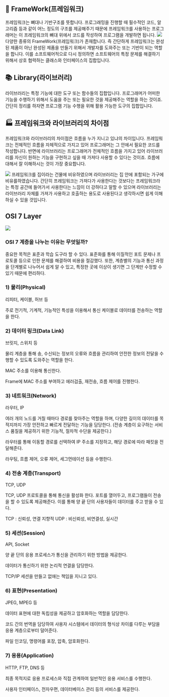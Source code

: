 ## 🚗 FrameWork(프레임워크)

프레임워크는 뼈대나 기반구조를 뜻합니다. 
프로그래밍을 진행할 때 필수적인 코드, 알고리즘 등과 같이 어느 정도의 구조를 제공해주기 때문에 
프레임워크를 사용하는 프로그래머는 이 프레임워크의 뼈대 위에서 코드를 작성하여 프로그램을 개발하면 됩니다.
<img src="https://github.com/dhcho/document/blob/main/images/framework.png">
다양한 종류의 FrameWork(프레임워크)가 존재합니다.
즉 간단하게 프레임워크는 완성된 제품이 아닌 완성된 제품을 만들기 위해서 개발자를 도와주는 또는 기반이 되는 역할을 합니다.
이를 소프트웨어적으로 다시 정의하면 소프트웨어의 특정 문제를 해결하기 위해서 상호 협력하는 클래스와 인터페이스의 집합입니다.

## 📚 Library(라이브러리)

라이브러리는 특정 기능에 대한 도구 또는 함수들의 집합입니다. 
프로그래머가 어떠한 기능을 수행하기 위해서 도움을 주는 또는 필요한 것을 제공해주는 역할을 하는 것이죠. 
간단히 정리를 하자면 프로그램 기능 수행을 위해 활용 가능한 도구의 집합입니다.

## 🏭 프레임워크와 라이브러리의 차이점
프레임워크와 라이브러리의 차이점은 흐름을 누가 지니고 있냐의 차이입니다. 
프레임워크는 전체적인 흐름을 자체적으로 가지고 있어 프로그래머는 그 안에서 필요한 코드를 작성합니다. 반면에 라이브러리는 프로그래머가 전체적인 흐름을 가지고 있어 라이브러리를 자신이 원하는 기능을 구현하고 싶을 때 가져다 사용할 수 있다는 것이죠. 
흐름에 대해서 잘 이해하시는 것이 가장 중요합니다.

<img src="https://github.com/dhcho/document/blob/main/images/framelib.png">
프레임워크를 집이라는 건물에 비유하였으며 라이브러리는 집 안에 포함되는 가구에 비유를하였습니다.
간단히 프레임워크는 가져다가 사용한다는 것보다는 프레임워크라는 특정 공간에 들어가서 사용한다는 느낌이 더 강하다고 말할 수 있으며 
라이브러리는 라이브러리 자체를 가져가 사용하고 호출하는 용도로 사용된다고 생각하시면 쉽게 이해하실 수 있을 것입니다.

## OSI 7 Layer
<img src="https://github.com/dhcho/document/blob/main/images/osi7layer.png">

### OSI 7 계층을 나누는 이유는 무엇일까?

중요한 목적은 표준과 학습 도구라 할 수 있다. 표준화를 통해 이질적인 포트 문제나 프로토콜 등으로 인한 문제를 해결하여 비용을 절감했다. 또한, 계층별의 기능과 통신 과정을 단계별로 나누어서 쉽게 알 수 있고, 특정한 곳에 이상이 생기면 그 단계만 수정할 수 있기 때문에 편리하다.

### 1) 물리(Physical)

리피터, 케이블, 허브 등

주로 전기적, 기계적, 기능적인 특성을 이용해서 통신 케이블로 데이터를 전송하는 역할을 한다.

### 2) 데이터 링크(Data Link)

브릿지, 스위치 등

물리 계층을 통해 송, 수신되는 정보의 오류와 흐름을 관리하여 안전한 정보의 전달을 수행할 수 있도록 도와주는 역할을 한다.

MAC 주소를 이용해 통신한다.

Frame에 MAC 주소를 부여하고 에러검출, 재전송, 흐름 제어를 진행한다.

### 3) 네트워크(Network)

라우터, IP

여러 개의 노드를 거칠 때마다 경로를 찾아주는 역할을 하며, 다양한 길이의 데이터를 목적지까지 가장 안전하고 빠르게 전달하는 기능을 담당한다. (전송 계층이 요구하는 서비스 품질을 제공하기 위한 기능적, 절차적 수단을 제공한다.)

라우터를 통해 이동할 경로를 선택하여 IP 주소를 지정하고, 해당 경로에 따라 패킷을 전달해준다.

라우팅, 흐름 제어, 오류 제어, 세그먼테이션 등을 수행한다.

### 4) 전송 계층(Transport)

TCP, UDP

TCP, UDP 프로토콜을 통해 통신을 활성화 한다. 포트를 열어두고, 프로그램들이 전송을 할 수 있도록 제공해준다. 이를 통해 양 끝 단의 사용자들이 데이터를 주고 받을 수 있다.

TCP : 신뢰성, 연결 지향적
UDP : 비신뢰성, 비연결성, 실시간

### 5) 세션(Session)

API, Socket

양 끝 단의 응용 프로세스가 통신을 관리하기 위한 방법을 제공한다.

데이터가 통신하기 위한 논리적 연결을 담당한다.

TCP/IP 세션을 만들고 없애는 책임을 지니고 있다.

### 6) 표현(Presentation)

JPEG, MPEG 등

데이터 표현에 대한 독립성을 제공하고 암호화하는 역할을 담당한다.

코드 간의 번역을 담당하여 사용자 시스템에서 데이터의 형식상 차이를 다루는 부담을 응용 계층으로부터 덜어준다.

파일 인코딩, 명령어를 포장, 압축, 암호화한다.

### 7) 응용(Application)

HTTP, FTP, DNS 등

최종 목적지로 응용 프로세스와 직접 관계하여 일반적인 응용 서비스를 수행한다.

사용자 인터페이스, 전자우편, 데이터베이스 관리 등의 서비스를 제공한다.
